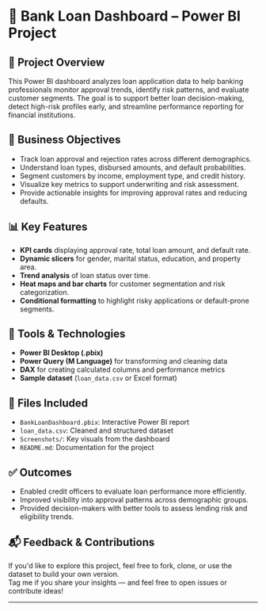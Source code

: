 # 🏦 Bank Loan Dashboard – Power BI Project

## 📌 Project Overview
This Power BI dashboard analyzes loan application data to help banking professionals monitor approval trends, identify risk patterns, and evaluate customer segments. The goal is to support better loan decision-making, detect high-risk profiles early, and streamline performance reporting for financial institutions.

## 🎯 Business Objectives
- Track loan approval and rejection rates across different demographics.
- Understand loan types, disbursed amounts, and default probabilities.
- Segment customers by income, employment type, and credit history.
- Visualize key metrics to support underwriting and risk assessment.
- Provide actionable insights for improving approval rates and reducing defaults.

## 📊 Key Features
- **KPI cards** displaying approval rate, total loan amount, and default rate.
- **Dynamic slicers** for gender, marital status, education, and property area.
- **Trend analysis** of loan status over time.
- **Heat maps and bar charts** for customer segmentation and risk categorization.
- **Conditional formatting** to highlight risky applications or default-prone segments.

## 🧰 Tools & Technologies
- **Power BI Desktop (.pbix)**
- **Power Query (M Language)** for transforming and cleaning data
- **DAX** for creating calculated columns and performance metrics
- **Sample dataset** (`loan_data.csv` or Excel format)

## 📁 Files Included
- `BankLoanDashboard.pbix`: Interactive Power BI report
- `loan_data.csv`: Cleaned and structured dataset
- `Screenshots/`: Key visuals from the dashboard
- `README.md`: Documentation for the project

## ✅ Outcomes
- Enabled credit officers to evaluate loan performance more efficiently.
- Improved visibility into approval patterns across demographic groups.
- Provided decision-makers with better tools to assess lending risk and eligibility trends.

## 📬 Feedback & Contributions
If you'd like to explore this project, feel free to fork, clone, or use the dataset to build your own version.  
Tag me if you share your insights — and feel free to open issues or contribute ideas!

---
